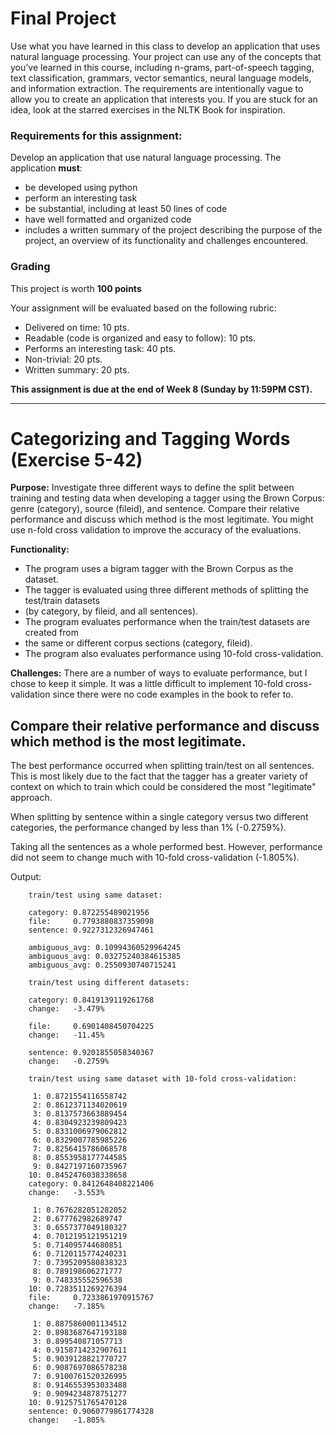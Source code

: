 # Final Project

Use what you have learned in this class to develop an application that uses natural language processing. Your project can use any of the concepts that you’ve learned in this course, including n-grams, part-of-speech tagging, text classification, grammars, vector semantics, neural language models, and information extraction. The requirements are intentionally vague to allow you to create an application that interests you. If you are stuck for an idea, look at the starred exercises in the NLTK Book for inspiration.


### Requirements for this assignment:

Develop an application that use natural language processing. The application **must**:

- be developed using python
- perform an interesting task
- be substantial, including at least 50 lines of code
- have well formatted and organized code
- includes a written summary of the project describing the purpose of the project, an overview of its functionality and challenges encountered.


### Grading

This project is worth **100 points**

Your assignment will be evaluated based on the following rubric:

- Delivered on time: 10 pts.
- Readable (code is organized and easy to follow): 10 pts.
- Performs an interesting task:  40 pts.
- Non-trivial: 20 pts.
- Written summary: 20 pts.


**This assignment is due at the end of Week 8 (Sunday by 11:59PM CST).**


-----

# Categorizing and Tagging Words (Exercise 5-42)

**Purpose:** Investigate three different ways to define the split between training and testing data when developing a tagger using the Brown Corpus: genre (category), source (fileid), and sentence. Compare their relative performance and discuss which method is the most legitimate. You might use n-fold cross validation to improve the accuracy of the evaluations.

**Functionality:**

- The program uses a bigram tagger with the Brown Corpus as the dataset.
- The tagger is evaluated using three different methods of splitting the test/train datasets
- (by category, by fileid, and all sentences).
- The program evaluates performance when the train/test datasets are created from
- the same or different corpus sections (category, fileid).
- The program also evaluates performance using 10-fold cross-validation.

**Challenges:** There are a number of ways to evaluate performance, but I chose to keep it simple. It was a little difficult to implement 10-fold cross-validation since there were no code examples in the book to refer to.

## Compare their relative performance and discuss which method is the most legitimate.

The best performance occurred when splitting train/test on all sentences. This is most likely due to the fact that the tagger has a greater variety of context on which to train which could be considered the most "legitimate" approach.

When splitting by sentence within a single category versus two different categories, the performance changed by less than 1% (-0.2759%).

Taking all the sentences as a whole performed best. However, performance did not seem to change much with 10-fold cross-validation (-1.805%).

Output:

```
    train/test using same dataset:

    category: 0.872255489021956
    file:     0.7793880837359098
    sentence: 0.9227312326947461

    ambiguous_avg: 0.10994360529964245
    ambiguous_avg: 0.03275240384615385
    ambiguous_avg: 0.2550930740715241

    train/test using different datasets:

    category: 0.8419139119261768
    change:   -3.479%

    file:     0.6901408450704225
    change:   -11.45%

    sentence: 0.9201855058340367
    change:   -0.2759%

    train/test using same dataset with 10-fold cross-validation:

     1: 0.8721554116558742
     2: 0.8612371134020619
     3: 0.8137573663889454
     4: 0.8304923239809423
     5: 0.8331006979062812
     6: 0.8329007785985226
     7: 0.8256415786068578
     8: 0.8553958177744585
     9: 0.8427197160735967
    10: 0.8452476038338658
    category: 0.8412648408221406
    change:   -3.553%

     1: 0.7676282051282052
     2: 0.677762982689747
     3: 0.6557377049180327
     4: 0.7012195121951219
     5: 0.714095744680851
     6: 0.7120115774240231
     7: 0.7395209580838323
     8: 0.789198606271777
     9: 0.748335552596538
    10: 0.7283511269276394
    file:     0.7233861970915767
    change:   -7.185%

     1: 0.8875860001134512
     2: 0.8983687647193188
     3: 0.899540871057713
     4: 0.9158714232907611
     5: 0.9039128821770727
     6: 0.9087697086578238
     7: 0.9100761520326995
     8: 0.9146553953033488
     9: 0.9094234878751277
    10: 0.9125751765470128
    sentence: 0.9060779861774328
    change:   -1.805%
```
